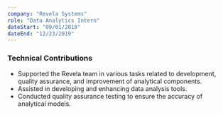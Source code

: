 ```yaml
---
company: "Revela Systems"
role: "Data Analytics Intern"
dateStart: "09/01/2019"
dateEnd: "12/23/2019"
---
```


### Technical Contributions

- Supported the Revela team in various tasks related to development, quality assurance, and improvement of analytical components.
- Assisted in developing and enhancing data analysis tools.
- Conducted quality assurance testing to ensure the accuracy of analytical models.
